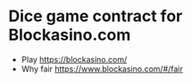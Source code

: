 # Dice game contract for Blockasino.com
 * Play https://blockasino.com/
 * Why fair https://www.blockasino.com/#/fair
